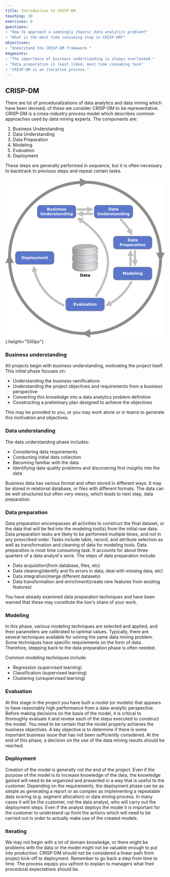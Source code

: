 ```yaml
---
title: Introduction to CRISP-DM
teaching: 30
exercises: 0
questions:
- "How to approach a seemingly chaotic data analytics problem?"
- "What is the most time consuming step in CRISP-DM?"
objectives:
- "Understand the CRISP-DM framework."
keypoints:
- "The importance of business understanding is always overlooked."
- "Data preparation is least liked, most time consuming task"
- "CRISP-DM is an iterative process."
---
```


## CRISP-DM

There are lot of proceduralizations of data analytics and data mining which have been devised; of these we consider CRISP-DM to be representative.  CRISP-DM is a cross-industry process model which describes common approaches used by data mining experts.  The components are:

1.  Business Understanding
2.  Data Understanding
3.  Data Preparation
4.  Modeling
5.  Evaluation
6.  Deployment

These steps are generally performed in sequence, but it is often necessary to backtrack to previous steps and repeat certain tasks.

![crisp-dm](../pic/CRISP-DM_Process_Diagram.png){:height="500px"}

### Business understanding

All projects begin with business understanding, motivating the project itself. This initial phase focuses on:

- Understanding the business ramifications
- Understanding the project objectives and requirements from a business perspective
- Converting this knowledge into a data analytics problem definition
- Constructing a preliminary plan designed to achieve the objectives

This may be provided to you, or you may work alone or in teams to generate this motivation and objectives.

### Data understanding

The data understanding phase includes:

- Considering data requirements
- Conducting initial data collection
- Becoming familiar with the data
- Identifying data quality problems and discovering first insights into the data

Business data has various format and often stored in different ways. It may be stored in relational database, or files with different formats. The data can be well structured but often very messy, which leads to next step, data preparation.

### Data preparation

Data preparation encompasses all activities to construct the final dataset, or the data that will be fed into the modeling tool(s) from the initial raw data.  Data preparation tasks are likely to be performed multiple times, and not in any prescribed order.  Tasks include table, record, and attribute selection as well as transformation and cleaning of data for modeling tools. Data preparation is most time consuming task.  It accounts for about three quarters of a data analyst's work. The steps of data preparation include:

- Data acquisition(from database, files, etc)
- Data cleaning(identify and fix errors in data, deal with missing data, etc)
- Data integration(merge different datasets)
- Data transformation and enrichment(create new features from existing features)

You have already examined data preparation techniques and have been warned that these may constitute the lion's share of your work.

### Modeling

In this phase, various modeling techniques are selected and applied, and their parameters are calibrated to optimal values.  Typically, there are several techniques available for solving the same data mining problem.  Some techniques have specific requirements on the form of data.  Therefore, stepping back to the data preparation phase is often needed.

Common modeling techniques include:

- Regression (supervised learning)
- Classification (supervised learning)
- Clustering (unsupervised learning)

### Evaluation

At this stage in the project you have built a model (or models) that appears to have reasonably high performance from a data-analytic perspective.  Before making decisions on the basis of the model, it is critical to thoroughly evaluate it and review each of the steps executed to construct the model.  You need to be certain that the model properly achieves the business objectives.  A key objective is to determine if there is some important business issue that has not been sufficiently considered.  At the end of this phase, a decision on the use of the data mining results should be reached.

### Deployment

Creation of the model is generally not the end of the project.  Even if the purpose of the model is to increase knowledge of the data, the knowledge gained will need to be organized and presented in a way that is useful to the customer.  Depending on the requirements, the deployment phase can be as simple as generating a report or as complex as implementing a repeatable data scoring (e.g. segment allocation) or data mining process.  In many cases it will be the customer, not the data analyst, who will carry out the deployment steps.  Even if the analyst deploys the model it is important for the customer to understand up front the actions which will need to be carried out in order to actually make use of the created models.

### Iterating

We may not begin with a lot of domain knowledge, or there might be problems with the data or the model might not be valuable enough to put into production.  CRISP-DM should not be considered a linear path from project kick-off to deployment.  Remember to go back a step from time to time.  The process equips you upfront to explain to managers what their procedural expectations should be.
